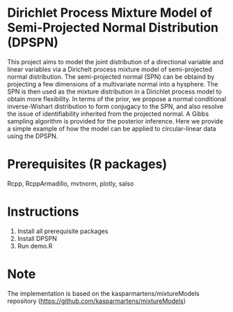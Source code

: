 # Dirichlet Process Mixture Model of Semi-Projected Normal Distribution (DPSPN)

This project aims to model the joint distribution of a directional variable and linear variables via a Dirichelt process mixture model of semi-projected normal distribution. The semi-projected normal (SPN) can be obtaind by projecting a few dimensions of a multivariate normal into a hysphere. The SPN is then used as the mixture distribution in a Dirichlet process model to obtain more flexibility. In terms of the prior, we propose a normal conditional inverse-Wishart distribution to form conjugacy to the SPN, and also resolve the issue of identifiability inherited from the projected normal. A Gibbs sampling algorithm is provided for the posterior inference. Here we provide a simple example of how the model can be applied to circular-linear data using the DPSPN.

# Prerequisites (R packages)

Rcpp, RcppArmadillo, mvtnorm, plotly, salso

# Instructions

1. Install all prerequisite packages
2. Install DPSPN
3. Run demo.R

# Note

The implementation is based on the kasparmartens/mixtureModels repository (https://github.com/kasparmartens/mixtureModels)
